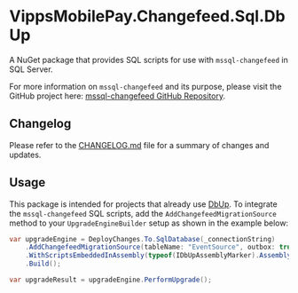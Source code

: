 
# VippsMobilePay.Changefeed.Sql.DbUp

A NuGet package that provides SQL scripts for use with `mssql-changefeed` in SQL Server.

For more information on `mssql-changefeed` and its purpose, please visit the GitHub project here: [mssql-changefeed GitHub Repository](https://github.com/vippsas/mssql-changefeed).

## Changelog

Please refer to the [CHANGELOG.md](./CHANGELOG.md) file for a summary of changes and updates.

## Usage

This package is intended for projects that already use [DbUp](https://dbup.github.io/). To integrate the `mssql-changefeed` SQL scripts, add the `AddChangefeedMigrationSource` method to your `UpgradeEngineBuilder` setup as shown in the example below:

```csharp
var upgradeEngine = DeployChanges.To.SqlDatabase(_connectionString)
    .AddChangefeedMigrationSource(tableName: "EventSource", outbox: true, blocking: false)
    .WithScriptsEmbeddedInAssembly(typeof(IDbUpAssemblyMarker).Assembly)
    .Build();

var upgradeResult = upgradeEngine.PerformUpgrade();
```
